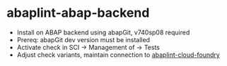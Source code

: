 # abaplint-abap-backend

* Install on ABAP backend using abapGit, v740sp08 required
* Prereq: abapGit dev version must be installed
* Activate check in SCI -> Management of -> Tests
* Adjust check variants, maintain connection to [abaplint-cloud-foundry](https://github.com/abaplint/abaplint-cloud-foundry)